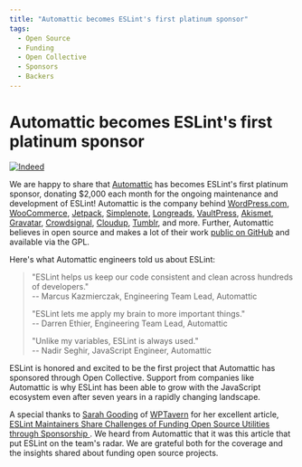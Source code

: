 ```yaml
---
title: "Automattic becomes ESLint's first platinum sponsor"
tags:
  - Open Source
  - Funding
  - Open Collective
  - Sponsors
  - Backers
---
```

# Automattic becomes ESLint's first platinum sponsor

<p class="text-center">
    <a href="https://automattic.com/" title="Automattic" rel="noopener nofollow" target="_blank"><img class="lazyload" width="400" data-src="/assets/img/logos/automattic.svg" alt="Indeed" src="/assets/img/logos/automattic.svg"></a>
</p>

We are happy to share that [Automattic](https://automattic.com) has becomes ESLint's first platinum sponsor, donating $2,000 each month for the ongoing maintenance and development of ESLint! Automattic is the company behind <a href="https://wordpress.com">WordPress.com</a>, <a href="https://woocommerce.com">WooCommerce</a>, <a href="https://jetpack.com">Jetpack</a>, <a href="https://simplenote.com/">Simplenote</a>, <a href="https://longreads.com/">Longreads</a>, <a href="https://vaultpress.com/">VaultPress</a>, <a href="https://akismet.com/">Akismet</a>, <a href="https://en.gravatar.com/">Gravatar</a>, <a href="https://crowdsignal.com/">Crowdsignal</a>, <a href="https://cloudup.com/">Cloudup</a>, <a href="https://www.tumblr.com">Tumblr</a>, and more. Further, Automattic believes  in open source and makes a lot of their work [public on GitHub](https://github.com/Automattic) and available via the GPL.

Here's what Automattic engineers told us about ESLint:

> "ESLint helps us keep our code consistent and clean across hundreds of developers."
> <br>-- Marcus Kazmierczak, Engineering Team Lead, Automattic
>
> "ESLint lets me apply my brain to more important things."
> <br>-- Darren Ethier, Engineering Team Lead, Automattic
>
> "Unlike my variables, ESLint is always used."
> <br>-- Nadir Seghir, JavaScript Engineer, Automattic

ESLint is honored and excited to be the first project that Automattic has sponsored through Open Collective. Support from companies like Automattic is why ESLint has been able to grow with the JavaScript ecosystem even after seven years in a rapidly changing landscape.

A special thanks to [Sarah Gooding](https://wptavern.com/author/sarah) of [WPTavern](https://wptavern.com/) for her excellent article, [ESLint Maintainers Share Challenges of Funding Open Source Utilities through Sponsorship ](https://wptavern.com/eslint-maintainers-share-challenges-of-funding-open-source-utilities-through-sponsorship). We heard from Automattic that it was this article that put ESLint on the team's radar. We are grateful both for the coverage and the insights shared about funding open source projects.
